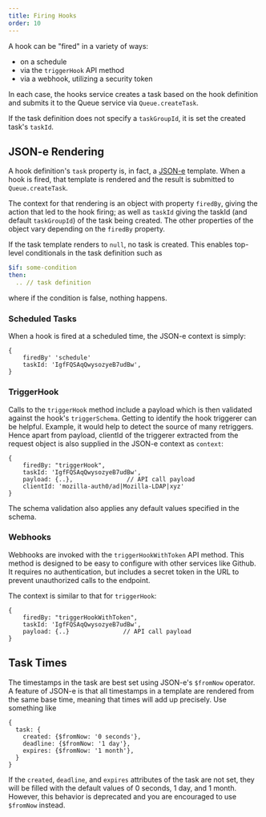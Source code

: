 ```yaml
---
title: Firing Hooks
order: 10
---
```


A hook can be "fired" in a variety of ways:

 * on a schedule
 * via the `triggerHook` API method
 * via a webhook, utilizing a security token

In each case, the hooks service creates a task based on the hook definition and
submits it to the Queue service via `Queue.createTask`.

If the task definition does not specify a `taskGroupId`, it is set the created
task's `taskId`.

## JSON-e Rendering

A hook definition's `task` property is, in fact, a
[JSON-e](https://taskcluster.github.io/json-e/) template.  When a hook is
fired, that template is rendered and the result is submitted to
`Queue.createTask`.

The context for that rendering is an object with property `firedBy`, giving the
action that led to the hook firing; as well as `taskId` giving the taskId (and
default `taskGroupId`) of the task being created. The other properties of the
object vary depending on the `firedBy` property.

If the task template renders to `null`, no task is created.
This enables top-level conditionals in the task definition such as

```yaml
$if: some-condition
then:
  .. // task definition
```

where if the condition is false, nothing happens.

### Scheduled Tasks

When a hook is fired at a scheduled time, the JSON-e context is simply:

```
{
    firedBy' 'schedule'
    taskId: 'IgfFQSAqQwysozyeB7udBw',
}
```

### TriggerHook

Calls to the `triggerHook` method include a payload which is then validated
against the hook's `triggerSchema`. Getting to identify the hook triggerer can 
be helpful. Example, it would help to detect the source of many retriggers. 
Hence apart from payload, clientId  of the triggerer extracted from the request
object is also supplied in the JSON-e context as `context`:

```
{
    firedBy: "triggerHook",
    taskId: 'IgfFQSAqQwysozyeB7udBw',
    payload: {..},               // API call payload
    clientId: 'mozilla-auth0/ad|Mozilla-LDAP|xyz'
}
```

The schema validation also applies any default values specified in the schema.

### Webhooks

Webhooks are invoked with the `triggerHookWithToken` API method. This method is
designed to be easy to configure with other services like Github.  It requires
no authentication, but includes a secret token in the URL to prevent
unauthorized calls to the endpoint.

The context is similar to that for `triggerHook`:

```
{
    firedBy: "triggerHookWithToken",
    taskId: 'IgfFQSAqQwysozyeB7udBw',
    payload: {..}               // API call payload
}
```

## Task Times

The timestamps in the task are best set using JSON-e's `$fromNow` operator.
A feature of JSON-e is that all timestamps in a template are rendered from the
same base time, meaning that times will add up precisely.  Use something like

```
{
  task: {
    created: {$fromNow: '0 seconds'},
    deadline: {$fromNow: '1 day'},
    expires: {$fromNow: '1 month'},
  }
}
```

If the `created`, `deadline`, and `expires` attributes of the task are not set,
they will be filled with the default values of 0 seconds, 1 day, and 1 month.
However, this behavior is deprecated and you are encouraged to use `$fromNow`
instead.
